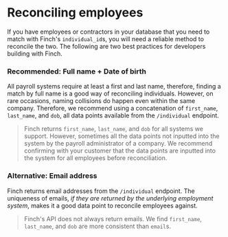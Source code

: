 # Reconciling employees

If you have employees or contractors in your database that you need to match with Finch's `individual_id`s, you will need a reliable method to reconcile the two. The following are two best practices for developers building with Finch.

### Recommended: Full name + Date of birth

All payroll systems require at least a first and last name, therefore, finding a match by full name is a good way of reconciling individuals. However, on rare occasions, naming collisions do happen even within the same company. Therefore, we recommend using a concatenation of `first_name`, `last_name`, and `dob`, all data points available from the `/individual` endpoint. 

<!-- theme: danger -->
> Finch returns `first_name`, `last_name`, and `dob` for all systems we support. However, sometimes all the data points not inputted into the system by the payroll administrator of a company. We recommend confirming with your customer that the data points are inputted into the system for all employees before reconciliation.


### Alternative: Email address

Finch returns email addresses from the `/individual` endpoint. The uniqueness of emails, *if they are returned by the underlying employment system*, makes it a good data point to reconcile employees against. 

<!-- theme: danger -->
> Finch's API does not always return emails. We find `first_name`, `last_name`, and `dob` are more consistent than `email`s.
